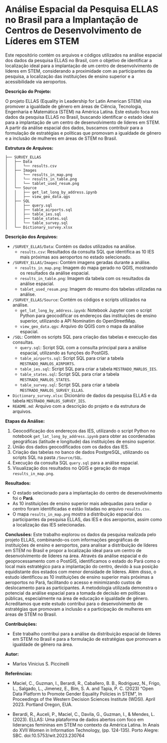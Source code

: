# Análise Espacial da Pesquisa ELLAS no Brasil para a Implantação de Centros de Desenvolvimento de Líderes em STEM

Este repositório contém os arquivos e códigos utilizados na análise espacial dos dados da pesquisa ELLAS no Brasil, com o objetivo de identificar a localização ideal para a implantação de um centro de desenvolvimento de líderes em STEM, considerando a proximidade com as participantes da pesquisa, a localização das instituições de ensino superior e a acessibilidade via aeroportos.

**Descrição do Projeto:**

O projeto ELLAS (Equality in Leadership for Latin American STEM) visa promover a igualdade de gênero em áreas de Ciência, Tecnologia, Engenharia e Matemática (STEM) na América Latina. Este estudo foca nos dados da pesquisa ELLAS no Brasil, buscando identificar o estado ideal para a implantação de um centro de desenvolvimento de líderes em STEM. A partir da análise espacial dos dados, buscamos contribuir para a formulação de estratégias e políticas que promovam a igualdade de gênero e a inclusão de mulheres em áreas de STEM no Brasil.

**Estrutura de Arquivos:**

```
├── SURVEY_ELLAS
│   ├── Data
│   │   └── results.csv
│   ├── Images
│   │   └── results_in_map.png
│   │   └── results_in_table.png
│   │   └── tablet_used_resum.png
│   └── Source
│   │   ├── get_lat_long_by_address.ipynb
│   │   ├── view_geo_data.qgs
│   ├── SQL
│   │   ├── query.sql
│   │   ├── table_airports.sql
│   │   ├── table_ies.sql
│   │   ├── table_states.sql
│   │   └── table_survey.sql
│   └── Dictionary_survey.xlsx
```

**Descrição dos Arquivos:**

- `/SURVEY_ELLAS/Data`: Contém os dados utilizados na análise.
  - `results.csv`: Resultados da consulta SQL que identifica as 10 IES mais próximas aos aeroportos no estado selecionado.
- `/SURVEY_ELLAS/Images`: Contém imagens geradas durante a análise.
  - `results_in_map.png`: Imagem do mapa gerado no QGIS, mostrando os resultados da análise espacial.
  - `results_in_table.png`: Imagem da tabela com os resultados da análise espacial.
  - `tablet_used_resum.png`: Imagem do resumo dos tabelas utilizadas na análise.
- `/SURVEY_ELLAS/Source`: Contém os códigos e scripts utilizados na análise.
  - `get_lat_long_by_address.ipynb`: Notebook Jupyter com o script Python para geocodificar os endereços das instituições de ensino superior, utilizando a API Nominatim do OpenStreetMap.
  - `view_geo_data.qgs`: Arquivo do QGIS com o mapa da análise espacial.
- `/SQL`: Contém os scripts SQL para criação das tabelas e execução das consultas.
  - `query.sql`: Script SQL com a consulta principal para a análise espacial, utilizando as funções do PostGIS.
  - `table_airports.sql`: Script SQL para criar a tabela `MESTRADO_MARLOS_AIRPORTS`.
  - `table_ies.sql`: Script SQL para criar a tabela `MESTRADO_MARLOS_IES`.
  - `table_states.sql`: Script SQL para criar a tabela `MESTRADO_MARLOS_STATES`.
  - `table_survey.sql`: Script SQL para criar a tabela `MESTRADO_MARLOS_SURVEY_ELLAS`.
- `Dictionary_survey.xlsx`: Dicionário de dados da pesquisa ELLAS e da tabela `MESTRADO_MARLOS_SURVEY_IES`.
- `README.md`: Arquivo com a descrição do projeto e da estrutura de arquivos.

**Etapas da Análise:**

1.  Geocodificação dos endereços das IES, utilizando o script Python no notebook `get_lat_long_by_address.ipynb` para obter as coordenadas geográficas (latitude e longitude) das instituições de ensino superior.
2.  União dos dados geocodificados com os dados das IES.
3.  Criação das tabelas no banco de dados PostgreSQL, utilizando os scripts SQL na pasta `/Source/SQL`.
4.  Execução da consulta SQL `query.sql` para a análise espacial.
5.  Visualização dos resultados no QGIS e geração do mapa `results_in_map.png`.

**Resultados:**

- O estado selecionado para a implantação do centro de desenvolvimento foi o **Pará**.
- As 10 instituições de ensino superior mais adequadas para sediar o centro foram identificadas e estão listadas no arquivo `results.csv`.
- O mapa `results_in_map.png` mostra a distribuição espacial dos participantes da pesquisa ELLAS, das IES e dos aeroportos, assim como a localização das IES selecionadas.

**Conclusões:**
Este trabalho explorou os dados da pesquisa realizada pelo projeto ELLAS, combinando-os com informações geográficas de instituições de ensino e aeroportos, para analisar a distribuição de líderes em STEM no Brasil e propor a localização ideal para um centro de desenvolvimento de líderes na área. Através da análise espacial e do geoprocessamento com o PostGIS, identificamos o estado do Pará como o local mais estratégico para a implantação do centro, devido à sua posição equidistante dos estados com menor densidade de líderes. Além disso, o estudo identificou as 10 instituições de ensino superior mais próximas a aeroportos no Pará, facilitando o acesso e minimizando custos de deslocamento para as participantes. A metodologia utilizada demonstra o potencial da análise espacial para a tomada de decisão em políticas públicas, especialmente na área de educação e igualdade de gênero. Acreditamos que este estudo contribui para o desenvolvimento de estratégias que promovam a inclusão e a participação de mulheres em áreas de STEM no Brasil.

**Contribuições:**

- Este trabalho contribui para a análise da distribuição espacial de líderes em STEM no Brasil e para a formulação de estratégias que promovam a igualdade de gênero na área.

**Autor:**

- Marlos Vinicius S. Piccinelli

**Referências:**

- Maciel, C., Guzman, I., Berardi, R., Caballero, B. B., Rodriguez, N., Frigo, L., Salgado, L., Jimenez, E., Bim, S. A. and Tapia, P. C. (2023) “Open Data Platform to Promote Gender Equality Policies in STEM”, In Proceedings of the Western Decision Sciences Institute (WDSI). April 2023. Portland Oregon, EUA.

- Berardi, R., Auceli, P., Maciel, C., Davila, G., Guzman, I., & Mendes, L. (2023). ELLAS: Uma plataforma de dados abertos com foco em lideranças femininas em STEM no contexto da América Latina. In Anais do XVII Women in Information Technology, (pp. 124-135). Porto Alegre: SBC. doi:10.5753/wit.2023.230764
